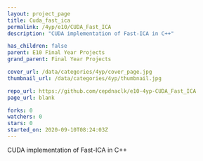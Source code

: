 ```yaml
---
layout: project_page
title: Cuda_fast_ica
permalink: /4yp/e10/CUDA_Fast_ICA
description: "CUDA implementation of Fast-ICA in C++"

has_children: false
parent: E10 Final Year Projects
grand_parent: Final Year Projects

cover_url: /data/categories/4yp/cover_page.jpg
thumbnail_url: /data/categories/4yp/thumbnail.jpg

repo_url: https://github.com/cepdnaclk/e10-4yp-CUDA_Fast_ICA
page_url: blank

forks: 0
watchers: 0
stars: 0
started_on: 2020-09-10T08:24:03Z
---
```

CUDA implementation of Fast-ICA in C++

